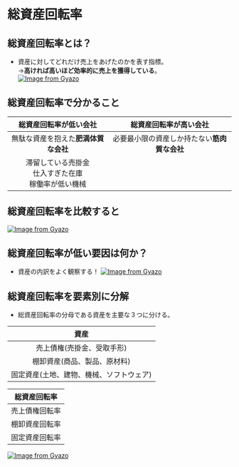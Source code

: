 # 総資産回転率  
## 総資産回転率とは？  
* 資産に対してどれだけ売上をあげたのかを表す指標。  
→**高ければ高いほど効率的に売上を獲得している**。  
[![Image from Gyazo](https://i.gyazo.com/8baff9156a35052e4bc7b00e98717052.png)](https://gyazo.com/8baff9156a35052e4bc7b00e98717052)
## 総資産回転率で分かること  

|総資産回転率が低い会社|総資産回転率が高い会社|
|:--:|:--:|
|無駄な資産を抱えた**肥満体質な会社**|必要最小限の資産しか持たない**筋肉質な会社**|
|滞留している売掛金<br>仕入すぎた在庫<br>稼働率が低い機械||

## 総資産回転率を比較すると  
[![Image from Gyazo](https://i.gyazo.com/e8dc7143c29792c62e61c85a4c303a1b.png)](https://gyazo.com/e8dc7143c29792c62e61c85a4c303a1b)

## 総資産回転率が低い要因は何か？  
* 資産の内訳をよく観察する！
[![Image from Gyazo](https://i.gyazo.com/6f236f1de47305c54a69076ba495a39f.png)](https://gyazo.com/6f236f1de47305c54a69076ba495a39f)

## 総資産回転率を要素別に分解  
* 総資産回転率の分母である資産を主要な３つに分ける。  

|資産|
|:--:|
|売上債権(売掛金、受取手形)|
|棚卸資産(商品、製品、原材料)|
|固定資産(土地、建物、機械、ソフトウェア)|

|総資産回転率|
|:--:|
|売上債権回転率|
|棚卸資産回転率|
|固定資産回転率|

[![Image from Gyazo](https://i.gyazo.com/837341cefaa6e51041a822c5006109c2.png)](https://gyazo.com/837341cefaa6e51041a822c5006109c2)















